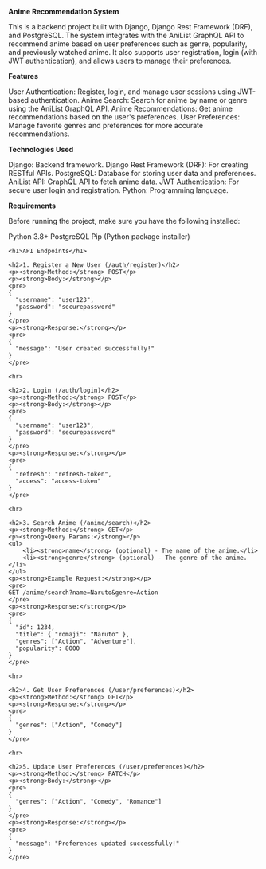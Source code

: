 **Anime Recommendation System**  

This is a backend project built with Django, Django Rest Framework (DRF), and PostgreSQL. The system integrates with the AniList GraphQL API to recommend anime based on user preferences such as genre, popularity, and previously watched anime. It also supports user registration, login (with JWT authentication), and allows users to manage their preferences.  


**Features**  

User Authentication: Register, login, and manage user sessions using JWT-based authentication.
Anime Search: Search for anime by name or genre using the AniList GraphQL API.
Anime Recommendations: Get anime recommendations based on the user's preferences.
User Preferences: Manage favorite genres and preferences for more accurate recommendations.  

**Technologies Used**  

Django: Backend framework.
Django Rest Framework (DRF): For creating RESTful APIs.
PostgreSQL: Database for storing user data and preferences.
AniList API: GraphQL API to fetch anime data.
JWT Authentication: For secure user login and registration.
Python: Programming language.  

**Requirements**  

Before running the project, make sure you have the following installed:

Python 3.8+
PostgreSQL
Pip (Python package installer)

<!DOCTYPE html>
<html lang="en">
<head>
    <meta charset="UTF-8">
    <meta name="viewport" content="width=device-width, initial-scale=1.0">
    <title>API Documentation</title>
</head>
<body>

    <h1>API Endpoints</h1>

    <h2>1. Register a New User (/auth/register)</h2>
    <p><strong>Method:</strong> POST</p>
    <p><strong>Body:</strong></p>
    <pre>
    {
      "username": "user123",
      "password": "securepassword"
    }
    </pre>
    <p><strong>Response:</strong></p>
    <pre>
    {
      "message": "User created successfully!"
    }
    </pre>

    <hr>

    <h2>2. Login (/auth/login)</h2>
    <p><strong>Method:</strong> POST</p>
    <p><strong>Body:</strong></p>
    <pre>
    {
      "username": "user123",
      "password": "securepassword"
    }
    </pre>
    <p><strong>Response:</strong></p>
    <pre>
    {
      "refresh": "refresh-token",
      "access": "access-token"
    }
    </pre>

    <hr>

    <h2>3. Search Anime (/anime/search)</h2>
    <p><strong>Method:</strong> GET</p>
    <p><strong>Query Params:</strong></p>
    <ul>
        <li><strong>name</strong> (optional) - The name of the anime.</li>
        <li><strong>genre</strong> (optional) - The genre of the anime.</li>
    </ul>
    <p><strong>Example Request:</strong></p>
    <pre>
    GET /anime/search?name=Naruto&genre=Action
    </pre>
    <p><strong>Response:</strong></p>
    <pre>
    {
      "id": 1234,
      "title": { "romaji": "Naruto" },
      "genres": ["Action", "Adventure"],
      "popularity": 8000
    }
    </pre>

    <hr>

    <h2>4. Get User Preferences (/user/preferences)</h2>
    <p><strong>Method:</strong> GET</p>
    <p><strong>Response:</strong></p>
    <pre>
    {
      "genres": ["Action", "Comedy"]
    }
    </pre>

    <hr>

    <h2>5. Update User Preferences (/user/preferences)</h2>
    <p><strong>Method:</strong> PATCH</p>
    <p><strong>Body:</strong></p>
    <pre>
    {
      "genres": ["Action", "Comedy", "Romance"]
    }
    </pre>
    <p><strong>Response:</strong></p>
    <pre>
    {
      "message": "Preferences updated successfully!"
    }
    </pre>

</body>
</html>

